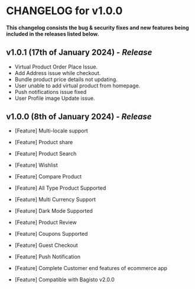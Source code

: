 # CHANGELOG for v1.0.0

#### This changelog consists the bug & security fixes and new features being included in the releases listed below.

## **v1.0.1 (17th of January 2024)** - *Release*
*  Virtual Product Order Place Issue.
*  Add Address issue while checkout.
*  Bundle product price details not updating.
*  User unable to add virtual product from homepage.
*  Push notifications issue fixed
*  User Profile image Update issue.

## **v1.0.0 (8th of January 2024)** - *Release*

* [Feature] Multi-locale support

* [Feature] Product share

* [Feature] Product Search

* [Feature] Wishlist 

* [Feature] Compare Product

* [Feature] All Type Product Supported

* [Feature] Multi Currency Support

* [Feature] Dark Mode Supported

* [Feature] Product Review

* [Feature] Coupons Supported

* [Feature] Guest Checkout

* [Feature] Push Notification

* [Feature] Complete Customer end features of ecommerce app

* [Feature] Compatible with Bagisto v2.0.0
